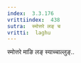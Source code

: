 ```yaml
---
index:  3.3.176
vrittiindex:  438
sutra:  स्मोत्तरे लङ् च
vritti:  laghu 
---
```


स्मोत्तरे माङि लङ् स्याच्चाल्लुङ्..

